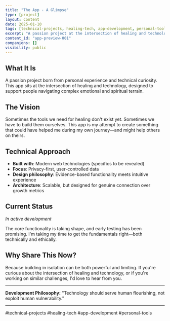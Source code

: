 ```yaml
---
title: "The App - A Glimpse"
type: [project]
layout: content
date: 2025-01-10
tags: [technical-projects, healing-tech, app-development, personal-tools]
excerpt: "A passion project at the intersection of healing and technology"
content_id: "app-preview-001"
companions: []
visibility: public
---
```


## What It Is

A passion project born from personal experience and technical curiosity. This app sits at the intersection of healing and technology, designed to support people navigating complex emotional and spiritual terrain.

## The Vision

Sometimes the tools we need for healing don't exist yet. Sometimes we have to build them ourselves. This app is my attempt to create something that could have helped me during my own journey—and might help others on theirs.

## Technical Approach

- **Built with**: Modern web technologies (specifics to be revealed)
- **Focus**: Privacy-first, user-controlled data
- **Design philosophy**: Evidence-based functionality meets intuitive experience
- **Architecture**: Scalable, but designed for genuine connection over growth metrics

## Current Status

*In active development*

The core functionality is taking shape, and early testing has been promising. I'm taking my time to get the fundamentals right—both technically and ethically.

## Why Share This Now?

Because building in isolation can be both powerful and limiting. If you're curious about the intersection of healing and technology, or if you're working on similar challenges, I'd love to hear from you.

---

**Development Philosophy:**
"Technology should serve human flourishing, not exploit human vulnerability."

---

#technical-projects #healing-tech #app-development #personal-tools